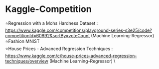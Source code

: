 # Kaggle-Competition
⭐Regression with a Mohs Hardness Dataset : https://www.kaggle.com/competitions/playground-series-s3e25/code?competitionId=60892&sortBy=voteCount (Machine Learning-Regressor) \
⭐Fashion MNIST  \
⭐House Prices - Advanced Regression Techniques : https://www.kaggle.com/c/house-prices-advanced-regression-techniques/overview (Machine Learning-Regressor) \

